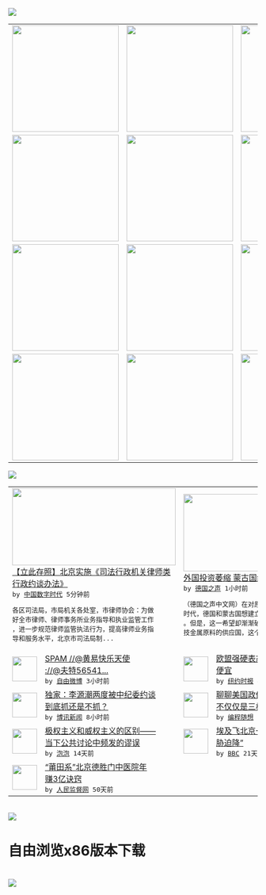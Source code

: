 

<a href="https://github.com/greatfire/z/raw/master/FreeBrowser.apk"><img src="https://raw.githubusercontent.com/greatfire/wiki/master/x/header.png" /></a><table><tr><td width="262" align="center" valign="center"><a href="https://github.com/greatfire/wiki/wiki/nyt" title="纽约时报中文网 国际纵览"><img src="https://raw.githubusercontent.com/greatfire/wiki/master/x/nyt_flag.png" width="215"/></a></td><td width="262" align="center" valign="center"><a href="https://github.com/greatfire/wiki/wiki/dw" title=""><img src="https://raw.githubusercontent.com/greatfire/wiki/master/x/dw_flag.png" width="215"/></a></td><td width="262" align="center" valign="center"><a href="https://github.com/greatfire/wiki/wiki/rmjd" title=""><img src="https://raw.githubusercontent.com/greatfire/wiki/master/x/rmjd_flag.png" width="215"/></a></td></tr><tr><td width="262" align="center" valign="center"><a href="https://github.com/paopaonetizen/website" title="泡泡 - 未经审查的互联网信息"><img src="https://raw.githubusercontent.com/greatfire/wiki/master/x/pp_flag.png" width="215"/></a></td><td width="262" align="center" valign="center"><a href="https://github.com/getlantern/mirror" title="以及自由微博和GreatFire.org官方中文论坛"><img src="https://raw.githubusercontent.com/greatfire/wiki/master/x/lantern_flag.png" width="215"/></a></td><td width="262" align="center" valign="center"><a href="https://github.com/cdtmirrors/m/" title=""><img src="https://raw.githubusercontent.com/greatfire/wiki/master/x/cdt_flag.png" width="215"/></a></td></tr><tr><td width="262" align="center" valign="center"><a href="https://github.com/program-think/blog" title="编程随想的博客"><img src="https://raw.githubusercontent.com/greatfire/wiki/master/x/pt_flag.png" width="215"/></a></td><td width="262" align="center" valign="center"><a href="https://github.com/greatfire/wiki/wiki/bbc" title=""><img src="https://raw.githubusercontent.com/greatfire/wiki/master/x/bbc_flag.png" width="215"/></a></td><td width="262" align="center" valign="center"><a href="https://github.com/freeweibo/s" title="自由微博 - 匿名和不受屏蔽的新浪微博搜索"><img src="https://raw.githubusercontent.com/greatfire/wiki/master/x/fw_flag.png" width="215"/></a></td></tr><tr><td width="262" align="center" valign="center"><a href="https://github.com/greatfire/wiki/wiki/google" title=""><img src="https://raw.githubusercontent.com/greatfire/wiki/master/x/google_flag.png" width="215"/></a></td><td width="262" align="center" valign="center"><a href="https://github.com/bxnews/boxun" title=""><img src="https://raw.githubusercontent.com/greatfire/wiki/master/x/bx_flag.png" width="215"/></a></td><td width="262" align="center" valign="center"><a href="https://github.com/greatfire/wiki/wiki/open-source" title="欢迎访问GreatFire.org开发者项目网站"><img src="https://raw.githubusercontent.com/greatfire/wiki/master/x/open-source_flag.png" width="215"/></a></td></tr></table><img src="https://raw.githubusercontent.com/greatfire/wiki/master/x/newsfeed text.png" /><table cols="4"><tr><td colspan="2" width="380"><a href="http://feedproxy.google.com/~r/chinadigitaltimes/IyPt/~3/o6OnMHEqx4Y/"><img src="http://i0.wp.com/chinadigitaltimes.net/chinese/files/2016/06/73570bbdjw1f5bzcl64w1j20go0m8myl.jpg?resize=500%2C667" width="330" height="156"/></a></br><a href="http://feedproxy.google.com/~r/chinadigitaltimes/IyPt/~3/o6OnMHEqx4Y/">【立此存照】北京实施《司法行政机关律师类<br/>行政约谈办法》</a></br><kbd> by <a href="http://chinadigitaltimes.net/chinese/">中国数字时代</a> 5分钟前 </kbd></br><pre>各区司法局，市局机关各处室，市律师协会：为做<br/>好全市律师、律师事务所业务指导和执业监管工作<br/>，进一步规范律师监管执法行为，提高律师业务指<br/>导和服务水平，北京市司法局制...</pre></td><td colspan="2" width="380"><a href="http://dw.com/p/1JFJE?maca=chi-GK-text-greatfire-all-chinese-15625-xml-mrss"><img src="http://www.dw.com/image/0,,19362213_302,00.jpg" width="330" height="156"/></a></br><a href="http://dw.com/p/1JFJE?maca=chi-GK-text-greatfire-all-chinese-15625-xml-mrss">外国投资萎缩 蒙古国经济何日重振？</a></br><kbd> by <a href="http://dw.de">德国之声</a> 1小时前 </kbd></br><pre>（德国之声中文网）在对原材料的依赖日益增长的<br/>时代，德国和蒙古国想建立起强大的经济伙伴关系<br/>。但是，这一希望却渐渐破灭。即便作为重要高科<br/>技金属原料的供应国，这个远东...</pre></td></tr><tr><td><img src="http://ww3.sinaimg.cn/large/7448028fgw1f5be6t52kwj20go0l6wg4.jpg" width="50" height="50"/></td><td width="280"><a href="https://freeweibo.com/weibo/3991690345201914">SPAM //@黄易快乐天使<br/>://@夫特56541...</a></br><kbd> by <a href="https://freeweibo.com/">自由微博</a> 3小时前 </kbd></td><td><img src="https://static01.nyt.com/images/2016/06/29/world/29BRITAIN-web2/29BRITAIN-web1-1467136916788-articleLarge.jpg" width="50" height="50"/></td><td width="280"><a href="https://d7odklm2qes9e.cloudfront.net/international/20160629/brexit/">欧盟强硬表态：退出了就别想占<br/>便宜</a></br><kbd> by <a href="http://m.cn.nytimes.com/">纽约时报</a> 4小时前 </kbd></td></tr><tr><td><img src="http://www.boxun.com/news/images/2016/06/201606290559china1.jpg" width="50" height="50"/></td><td width="280"><a href="http://www.boxun.com/news/gb/china/2016/06/201606290559.shtml">独家：李源潮两度被中纪委约谈<br/>到底抓还是不抓？</a></br><kbd> by <a href="http://www.boxun.com">博讯新闻</a> 8小时前 </kbd></td><td><img src="https://raw.githubusercontent.com/greatfire/wiki/master/x/pt_logo.png" width="50" height="50"/></td><td width="280"><a href="http://feedproxy.google.com/~r/programthink/~3/UYp4O3ynO9Q/USA-Separation-of-Powers-with-Balances.html">聊聊美国政体中的权力制衡——<br/>不仅仅是三权分立</a></br><kbd> by <a href="http://program-think.blogspot.com">编程随想</a> 7天前 </kbd></td></tr><tr><td><img src="https://pao-pao.net/sites/pao-pao.net/files/styles/large/public/wen_zhong_1.jpg?itok=9dUaeRzP" width="50" height="50"/></td><td width="280"><a href="https://pao-pao.net/article/709">极权主义和威权主义的区别——<br/>当下公共讨论中频发的谬误</a></br><kbd> by <a href="https://pao-pao.net">泡泡</a> 14天前 </kbd></td><td><img src="http://a.files.bbci.co.uk/worldservice/live/assets/images/2016/05/19/160519172724_egypt_air_plane_144x81__nocredit.jpg" width="50" height="50"/></td><td width="280"><a href="http://www.bbc.com/zhongwen/simp/world/2016/06/160608_egypt_china_flight_uzbekistan">埃及飞北京一架客机“因炸弹威<br/>胁迫降”</a></br><kbd> by <a href="http://www.bbc.co.uk/zhongwen/simp">BBC</a> 21天前 </kbd></td></tr><tr><td><img src="http://www.rmjdw.com/uploads/160510/3-1605102102421C.jpg" width="50" height="50"/></td><td width="280"><a href="http://www.rmjdw.com//tebiebaodao/20160510/15526.html">“莆田系”北京德胜门中医院年<br/>赚3亿诀窍 </a></br><kbd> by <a href="http://www.rmjdw.com/">人民监督网</a> 50天前 </kbd></td></table></br><a href="https://github.com/greatfire/z/raw/master/FreeBrowser.apk"><img src="https://raw.githubusercontent.com/greatfire/wiki/master/x/download app.png" /></a><h1>自由浏览x86版本下载<h1><a href="https://github.com/greatfire/z/raw/master/FreeBrowser-x86.apk"><img src="https://raw.githubusercontent.com/greatfire/images/master/fb86.qr.png" /></a>